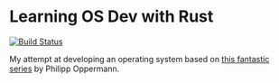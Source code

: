 # Learning OS Dev with Rust

[![Build Status](https://travis-ci.org/jemtucker/opsys.svg?branch=master)](https://travis-ci.org/jemtucker/opsys)

My attempt at developing an operating system based on [this fantastic series](http://os.phil-opp.com/) by Philipp Oppermann.

